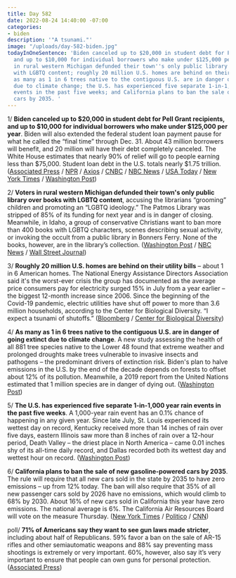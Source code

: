 ```yaml
---
title: Day 582
date: 2022-08-24 14:40:00 -07:00
categories:
- biden
description: '"A tsunami."'
image: "/uploads/day-582-biden.jpg"
todayInOneSentence: 'Biden canceled up to $20,000 in student debt for Pell Grant recipients,
  and up to $10,000 for individual borrowers who make under $125,000 per year; voters
  in rural western Michigan defunded their town''s only public library over books
  with LGBTQ content; roughly 20 million U.S. homes are behind on their utility bills;
  as many as 1 in 6 trees native to the contiguous U.S. are in danger of going extinct
  due to climate change; the U.S. has experienced five separate 1-in-1,000 year rain
  events in the past five weeks; and California plans to ban the sale of new gasoline-powered
  cars by 2035. '
---
```


1/ **Biden canceled up to $20,000 in student debt for Pell Grant recipients, and up to $10,000 for individual borrowers who make under $125,000 per year**. Biden will also extended the federal student loan payment pause for what he called the “final time” through Dec. 31. About 43 million borrowers will benefit, and 20 million will have their debt completely canceled. The White House estimates that nearly 90% of relief will go to people earning less than $75,000. Student loan debt in the U.S. totals nearly $1.75 trillion. ([Associated Press](https://apnews.com/article/student-loan-forgiveness-biden-plan-d9c8e18774a744187c9af634bf4eb728) / [NPR](https://www.npr.org/2022/08/24/1118879917/student-loan-forgiveness-biden) / [Axios](https://www.axios.com/2022/08/24/student-loan-forgiveness-debt-cancel-biden) / [CNBC](https://www.cnbc.com/2022/08/24/biden-expected-to-cancel-10000-in-federal-student-loan-debt-for-most-borrowers.html) / [NBC News](https://www.nbcnews.com/politics/politics-news/biden-cancel-10k-federal-student-loan-debt-certain-borrowers-20k-pell-rcna42422) / [USA Today](https://www.usatoday.com/story/news/politics/2022/08/24/biden-student-loan-debt-forgiveness-updates/7867780001/) / [New York Times](https://www.nytimes.com/2022/08/24/us/politics/student-loan-forgiveness-biden.html) / [Washington Post](https://www.washingtonpost.com/education/2022/08/24/biden-student-loan-cancellation/))

2/ **Voters in rural western Michigan defunded their town's only public library over books with LGBTQ content**, accusing the librarians “grooming” children and promoting an “LGBTQ ideology.” The Patmos Library was stripped of 85% of its funding for next year and is in danger of closing. Meanwhile, in Idaho, a group of conservative Christians want to ban more than 400 books with LGBTQ characters, scenes describing sexual activity, or invoking the occult from a public library in Bonners Ferry. None of the books, however, are in the library’s collection. ([Washington Post](https://www.washingtonpost.com/nation/2022/08/24/michigan-library-defunded-gender-queer/) / [NBC News](https://www.nbcnews.com/news/us-news/conservative-activists-want-ban-400-books-library-arent-even-shelves-rcna44026) / [Wall Street Journal](https://www.wsj.com/articles/michigan-library-loses-funding-over-books-with-lgbt-themes-11661098787))

3/ **Roughly 20 million U.S. homes are behind on their utility bills** – about 1 in 6 American homes. The National Energy Assistance Directors Association said it's the worst-ever crisis the group has documented as the average price consumers pay for electricity surged 15% in July from a year earlier – the biggest 12-month increase since 2006. Since the beginning of the Covid-19 pandemic, electric utilities have shut off power to more than 3.6 million households, according to the Center for Biological Diversity. “I expect a tsunami of shutoffs.” ([Bloomberg](https://www.bloomberg.com/news/articles/2022-08-23/can-t-pay-utility-bills-20-million-us-homes-behind-on-payments-facing-shutoffs?sref=MIBMEEoj) / [Center for Biological Diversity](https://biologicaldiversity.org/w/news/press-releases/report-electric-utilities-shut-off-power-36-million-times-while-increasing-payouts-to-shareholders-executives-2022-05-02/#:~:text=In%20September%202021%20the%20Center,year%20of%20the%20Covid%2D19))

4/ **As many as 1 in 6 trees native to the contiguous U.S. are in danger of going extinct due to climate change**. A new study assessing the health of all 881 tree species native to the Lower 48 found that extreme weather and prolonged droughts make trees vulnerable to invasive insects and pathogens – the predominant drivers of extinction risk. Biden's plan to halve emissions in the U.S. by the end of the decade depends on forests to offset about 12% of its pollution. Meanwhile, a 2019 report from the United Nations estimated that 1 million species are in danger of dying out. ([Washington Post](https://www.washingtonpost.com/climate-environment/2022/08/23/extinct-tree-species-sequoias/))

5/ **The U.S. has experienced five separate 1-in-1,000 year rain events in the past five weeks**. A 1,000-year rain event has an 0.1% chance of happening in any given year. Since late July, St. Louis experienced its wettest day on record, Kentucky received more than 14 inches of rain over five days, eastern Illinois saw more than 8 inches of rain over a 12-hour period, Death Valley – the driest place in North America – came 0.01 inches shy of its all-time daily record, and Dallas recorded both its wettest day and wettest hour on record. ([Washington Post](https://www.washingtonpost.com/climate-environment/2022/08/23/flood-united-states-climate-explainer/))

6/ **California plans to ban the sale of new gasoline-powered cars by 2035**. The rule will require that all new cars sold in the state by 2035 to have zero emissions – up from 12% today. The ban will also require that 35% of all new passenger cars sold by 2026 have no emissions, which would climb to 68% by 2030. About 16% of new cars sold in California this year have zero emissions. The national average is 6%. The California Air Resources Board will vote on the measure Thursday. ([New York Times](https://www.nytimes.com/2022/08/24/climate/california-gas-cars-emissions.html) / [Politico](https://www.politico.com/news/2022/08/24/california-air-agency-to-ban-sales-of-gasoline-powered-cars-by-2035-00053547) / [CNN](https://www.cnn.com/2022/08/24/us/california-new-gas-car-ban-2035/))

poll/ **71% of Americans say they want to see gun laws made stricter**, including about half of Republicans. 59% favor a ban on the sale of AR-15 rifles and other semiautomatic weapons and 88% say preventing mass shootings is extremely or very important. 60%, however, also say it’s very important to ensure that people can own guns for personal protection. ([Associated Press](https://apnews.com/article/gun-violence-covid-health-chicago-c912ecc5619e925c5ea7447d36808715))

